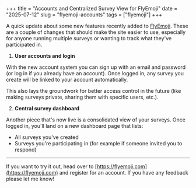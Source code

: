 +++
title = "Accounts and Centralized Survey View for FlyEmoji"
date = "2025-07-12"
slug = "flyemoji-accounts"
tags = ["flyemoji"]
+++

A quick update about some new features recently added to [FlyEmoji](https://flyemoji.com).
These are a couple of changes that should make the site easier to use, especially for anyone running multiple surveys or wanting to track what they've participated in.

1. **User accounts and login**

With the new account system you can sign up with an email and password (or log in if you already have an account).
Once logged in, any survey you create will be linked to your account automatically.

This also lays the groundwork for better access control in the future (like making surveys private, sharing them with specific users, etc.).

2. **Central survey dashboard**

Another piece that's now live is a consolidated view of your surveys. Once logged in, you'll land on a new dashboard page that lists:

- All surveys you've created
- Surveys you're participating in (for example if someone invited you to respond)

---

If you want to try it out, head over to [https://flyemoji.com](https://flyemoji.com) and register for an account.
If you have any feedback please let me know!
